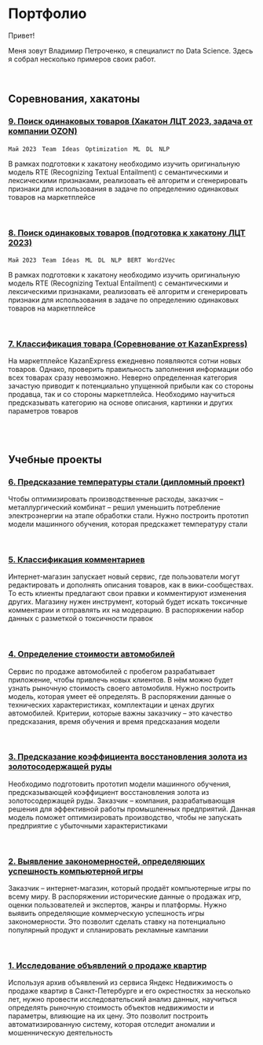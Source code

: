 # Портфолио

Привет!

Меня зовут Владимир Петроченко, я специалист по Data Science. Здесь я собрал несколько примеров своих работ.

<br>

## Соревнования, хакатоны

### [9. Поиск одинаковых товаров (Хакатон ЛЦТ 2023, задача от компании OZON)](https://github.com/petrochenkovp/portfolio/tree/main/p09_leaders2023/)
`Май 2023` &nbsp; `Team` &nbsp; `Ideas` &nbsp; `Optimization` &nbsp; `ML` &nbsp; `DL` &nbsp; `NLP`

В рамках подготовки к хакатону необходимо изучить оригинальную модель RTE (Recognizing Textual Entailment) с семантическими и лексическими признаками, реализовать её алгоритм и сгенерировать признаки для использования в задаче по определению одинаковых товаров на маркетплейсе

<br>

### [8. Поиск одинаковых товаров (подготовка к хакатону ЛЦТ 2023)](https://github.com/petrochenkovp/portfolio/tree/main/p08_leaders2023_prep/)
`Май 2023` &nbsp; `Team` &nbsp; `Ideas` &nbsp; `ML` &nbsp; `DL` &nbsp; `NLP` &nbsp; `BERT` &nbsp; `Word2Vec`

В рамках подготовки к хакатону необходимо изучить оригинальную модель RTE (Recognizing Textual Entailment) с семантическими и лексическими признаками, реализовать её алгоритм и сгенерировать признаки для использования в задаче по определению одинаковых товаров на маркетплейсе

<br>

### [7. Классификация товара (Соревнование от KazanExpress)](https://github.com/petrochenkovp/portfolio/tree/main/p07_kazan_express/)
На маркетплейсе KazanExpress ежедневно появляются сотни новых товаров. Однако, проверить правильность заполнения информации обо всех товарах сразу невозможно. Неверно определенная категория зачастую приводит к потенциально упущенной прибыли как со стороны продавца, так и со стороны маркетплейса. Необходимо научиться предсказывать категорию на основе описания, картинки и других параметров товаров

<br>
<br>

## Учебные проекты

### [6. Предсказание температуры стали (дипломный проект)](https://github.com/petrochenkovp/portfolio/tree/main/p06_steel/)
Чтобы оптимизировать производственные расходы, заказчик – металлургический комбинат – решил уменьшить потребление электроэнергии на этапе обработки стали. Нужно построить прототип модели машинного обучения, которая предскажет температуру стали

<br>

### [5. Классификация комментариев](https://github.com/petrochenkovp/portfolio/tree/main/p05_shop/)
Интернет-магазин запускает новый сервис, где пользователи могут редактировать и дополнять описания товаров, как в вики-сообществах. То есть клиенты предлагают свои правки и комментируют изменения других. Магазину нужен инструмент, который будет искать токсичные комментарии и отправлять их на модерацию. В распоряжении набор данных с разметкой о токсичности правок

<br>

### [4. Определение стоимости автомобилей](https://github.com/petrochenkovp/portfolio/tree/main/p04_cars/)
Сервис по продаже автомобилей с пробегом разрабатывает приложение, чтобы привлечь новых клиентов. В нём можно будет узнать рыночную стоимость своего автомобиля. Нужно построить модель, которая умеет её определять. В распоряжении данные о технических характеристиках, комплектации и ценах других автомобилей. Критерии, которые важны заказчику – это качество предсказания, время обучения и время предсказания модели

<br>

### [3. Предсказание коэффициента восстановления золота из золотосодержащей руды](https://github.com/petrochenkovp/portfolio/tree/main/p03_gold/)
Необходимо подготовить прототип модели машинного обучения, предсказывающей коэффициент восстановления золота из золотосодержащей руды. Заказчик – компания, разрабатывающая решения для эффективной работы промышленных предприятий. Данная модель поможет оптимизировать производство, чтобы не запускать предприятие с убыточными характеристиками

<br>

### [2. Выявление закономерностей, определяющих успешность компьютерной игры](https://github.com/petrochenkovp/portfolio/tree/main/p02_games/)
Заказчик – интернет-магазин, который продаёт компьютерные игры по всему миру. В распоряжении исторические данные о продажах игр, оценки пользователей и экспертов, жанры и платформы. Нужно выявить определяющие коммерческую успешность игры закономерности. Это позволит сделать ставку на потенциально популярный продукт и спланировать рекламные кампании

<br>

### [1. Исследование объявлений о продаже квартир](https://github.com/petrochenkovp/portfolio/tree/main/p01_realty/)
Используя архив объявлений из сервиса Яндекс Недвижимость о продаже квартир в Санкт-Петербурге и его окрестностях за несколько лет, нужно провести исследовательский анализ данных, научиться определять рыночную стоимость объектов недвижимости и параметры, влияющие на их цену. Это позволит построить автоматизированную систему, которая отследит аномалии и мошенническую деятельность

<br><br><br><br>






<!--
<br>
<br>
<br>

## Соревнования, хакатоны

| Название проекта | Краткое описание |
| - | - |
| ### [Хакатон "Лидеры Цифровой Трансформации" 2023, задача от компании OZON](https://github.com/petrochenkovp/portfolio/tree/main/p08_leaders2023/) | Краткое описание |
| ### [Соревнование от компании Казань-Экспресс](https://github.com/petrochenkovp/portfolio/tree/main/p07_kazan_express/) | Краткое описание |

-->










